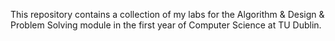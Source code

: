This repository contains a collection of my labs for the Algorithm & Design & Problem Solving module in the first year of Computer Science at TU Dublin.
